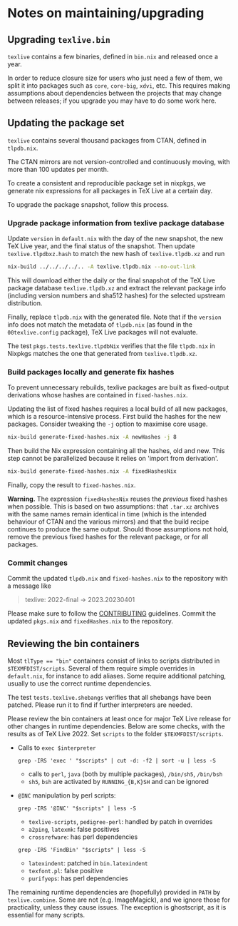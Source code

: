 # Notes on maintaining/upgrading

## Upgrading `texlive.bin`

`texlive` contains a few binaries, defined in `bin.nix` and released once a year.

In order to reduce closure size for users who just need a few of them, we split it into
packages such as `core`, `core-big`, `xdvi`, etc. This requires making assumptions
about dependencies between the projects that may change between releases; if
you upgrade you may have to do some work here.

## Updating the package set

`texlive` contains several thousand packages from CTAN, defined in `tlpdb.nix`.

The CTAN mirrors are not version-controlled and continuously moving,
with more than 100 updates per month.

To create a consistent and reproducible package set in nixpkgs, we generate nix
expressions for all packages in TeX Live at a certain day.

To upgrade the package snapshot, follow this process.

### Upgrade package information from texlive package database

Update `version` in `default.nix` with the day of the new snapshot, the new TeX
Live year, and the final status of the snapshot. Then update
`texlive.tlpdbxz.hash` to match the new hash of `texlive.tlpdb.xz` and run

```bash
nix-build ../../../../.. -A texlive.tlpdb.nix --no-out-link
```

This will download either the daily or the final snapshot of the TeX Live
package database `texlive.tlpdb.xz` and extract the relevant package info
(including version numbers and sha512 hashes) for the selected upstream
distribution.

Finally, replace `tlpdb.nix` with the generated file. Note that if the
`version` info does not match the metadata of `tlpdb.nix` (as found in the
`00texlive.config` package), TeX Live packages will not evaluate.

The test `pkgs.tests.texlive.tlpdbNix` verifies that the file `tlpdb.nix`
in Nixpkgs matches the one that generated from `texlive.tlpdb.xz`.

### Build packages locally and generate fix hashes

To prevent unnecessary rebuilds, texlive packages are built as fixed-output
derivations whose hashes are contained in `fixed-hashes.nix`.

Updating the list of fixed hashes requires a local build of all new packages,
which is a resource-intensive process. First build the hashes for the new
packages. Consider tweaking the `-j` option to maximise core usage.

```bash
nix-build generate-fixed-hashes.nix -A newHashes -j 8
```

Then build the Nix expression containing all the hashes, old and new. This step
cannot be parallelized because it relies on 'import from derivation'.

```bash
nix-build generate-fixed-hashes.nix -A fixedHashesNix
```

Finally, copy the result to `fixed-hashes.nix`.

**Warning.** The expression `fixedHashesNix` reuses the *previous* fixed hashes
when possible. This is based on two assumptions: that `.tar.xz` archives with
the same names remain identical in time (which is the intended behaviour of
CTAN and the various mirrors) and that the build recipe continues to produce
the same output. Should those assumptions not hold, remove the previous fixed
hashes for the relevant package, or for all packages.

### Commit changes

Commit the updated `tlpdb.nix` and `fixed-hashes.nix` to the repository with
a message like

> texlive: 2022-final -> 2023.20230401

Please make sure to follow the [CONTRIBUTING](https://github.com/NixOS/nixpkgs/blob/master/CONTRIBUTING.md)
guidelines.
Commit the updated `pkgs.nix` and `fixedHashes.nix` to the repository.

## Reviewing the bin containers

Most `tlType == "bin"` containers consist of links to scripts distributed in
`$TEXMFDIST/scripts`. Several of them require simple overrides in
`default.nix`, for instance to add aliases. Some require additional patching,
usually to use the correct runtime dependencies.

The test `tests.texlive.shebangs` verifies that all shebangs have been patched.
Please run it to find if further interpreters are needed.

Please review the bin containers at least once for major TeX Live release for
other changes in runtime dependencies. Below are some checks, with the results
as of TeX Live 2022. Set `scripts` to the folder `$TEXMFDIST/scripts`.

- Calls to `exec $interpreter`
  ```
  grep -IRS 'exec ' "$scripts" | cut -d: -f2 | sort -u | less -S
  ```
  - calls to `perl`, `java` (both by multiple packages), `/bin/sh5`, `/bin/bsh`
  - `sh5`, `bsh` are activated by `RUNNING_{B,K}SH` and can be ignored

- `@INC` manipulation by perl scripts:
  ```
  grep -IRS '@INC' "$scripts" | less -S
  ```
  - `texlive-scripts`, `pedigree-perl`: handled by patch in overrides
  - `a2ping`, `latexmk`: false positives
  - `crossrefware`: has perl dependencies
  ```
  grep -IRS 'FindBin' "$scripts" | less -S
  ```
  - `latexindent`: patched in `bin.latexindent`
  - `texfont.pl`: false positive
  - `purifyeps`: has perl dependencies

The remaining runtime dependencies are (hopefully) provided in `PATH` by
`texlive.combine`. Some are not (e.g. ImageMagick), and we ignore those for
practicality, unless they cause issues. The exception is ghostscript, as it is
essential for many scripts.
